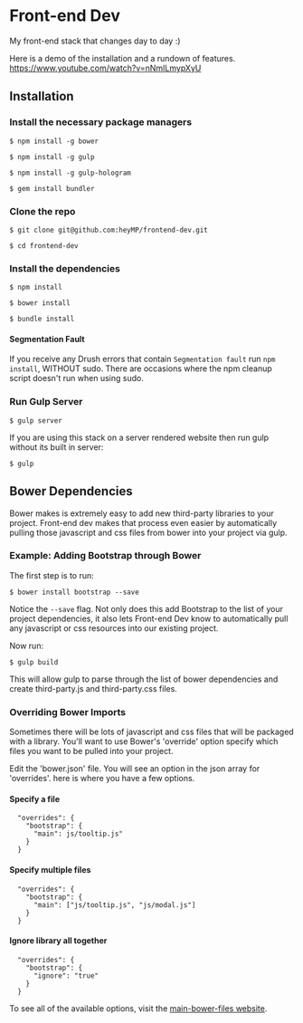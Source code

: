 # Front-end Dev
My front-end stack that changes day to day :)

Here is a demo of the installation and a rundown of features. https://www.youtube.com/watch?v=nNmILmypXyU

## Installation

### Install the necessary package managers

``$ npm install -g bower``

``$ npm install -g gulp``

``$ npm install -g gulp-hologram``

``$ gem install bundler``

### Clone the repo

``$ git clone git@github.com:heyMP/frontend-dev.git``

``$ cd frontend-dev``

### Install the dependencies

``$ npm install``

``$ bower install``

``$ bundle install``

#### Segmentation Fault
If you receive any Drush errors that contain `Segmentation fault` run `npm install`, WITHOUT sudo. There are occasions where the npm cleanup script doesn't run when using sudo.

### Run Gulp Server
``$ gulp server``

If you are using this stack on a server rendered website then run gulp without its built in server:

``$ gulp``

## Bower Dependencies

Bower makes is extremely easy to add new third-party libraries to your project.  Front-end dev makes that process even easier by automatically pulling those javascript and css files from bower into your project via gulp.

### Example: Adding Bootstrap through Bower

The first step is to run:

```$ bower install bootstrap --save```

Notice the ``--save`` flag.  Not only does this add Bootstrap to the list of your
project dependencies, it also lets Front-end Dev know to automatically pull any
javascript or css resources into our existing project.

Now run:

```$ gulp build```

This will allow gulp to parse through the list of bower dependencies and create
third-party.js and third-party.css files.

### Overriding Bower Imports

Sometimes there will be lots of javascript and css files that will be packaged
with a library.  You'll want to use Bower's 'override' option specify which files
you want to be pulled into your project.

Edit the 'bower.json' file. You will see an option in the json array for 'overrides'.
here is where you have a few options.

#### Specify a file

```
  "overrides": {
    "bootstrap": {
      "main": js/tooltip.js"
    }
  }
```

#### Specify multiple files

```
  "overrides": {
    "bootstrap": {
      "main": ["js/tooltip.js", "js/modal.js"]
    }
  }
```

#### Ignore library all together

```
  "overrides": {
    "bootstrap": {
      "ignore": "true"
    }
  }
```

To see all of the available options, visit the [main-bower-files website](https://github.com/ck86/main-bower-files#overrides-options).
